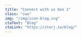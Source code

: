 ```yaml
---
title: "Connect with us box 1"
class: "cwu"
img: "/img/icon-blog.svg"
ctaText: "Blog"
ctaLink: "https://storj.io/blog/"
---
```


